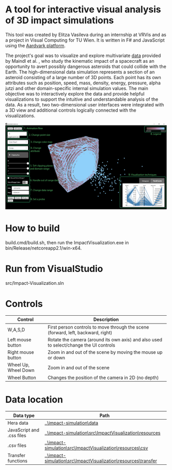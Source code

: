 # A tool for interactive visual analysis of 3D impact simulations
This tool was created by Elitza Vasileva during an internship at VRVis and as a project in Visual Computing for TU Wien. It is written in F# and JavaScript using the [Aardvark platform](https://github.com/aardvark-platform/aardvark.docs/wiki). 

The project's goal was to visualize and explore multivariate [data](https://www.vrvis.at/publications/PB-VRVis-2020-010) provided by Maindl et al. , who study the kinematic impact of a spacecraft as an opportunity to avert possibly dangerous asteroids that could collide with the Earth. The high-dimensional data simulation represents a section of an asteroid consisting of a large number of 3D points. Each point has its own attributes such as position, speed, mass, density, energy, pressure, alpha jutzi and other domain-specific internal simulation values. The main objective was to interactively explore the data and provide helpful visualizations to support the intuitive and understandable analysis of the data. As a result, two two-dimensional user interfaces were integrated with a 3D view and additional controls logically connected with the visualizations.

![](https://github.com/aardvark-community/impact-simulation/blob/master/src/ImpactVisualization/resources/impactvis.jpg)

# How to build
build.cmd/build.sh, then run the ImpactVisualization.exe in bin/Release/netcoreapp2.1/win-x64.

# Run from VisualStudio
src/Impact-Visualization.sln

# Controls
 Control   | Description
--- | ---
W,A,S,D	|  First person controls to move through the scene (forward, left, backward, right)
Left mouse button | Rotate the camera (around its own axis) and also used to select/change the UI controls
Right mouse button	|  Zoom in and out of the scene by moving the mouse up or down 
Wheel Up, Wheel Down | Zoom in and out of the scene
Wheel Button | Changes the position of the camera in 2D (no depth)

# Data location

Data type | Path
--- | ---
Hera data | [..\impact-simulation\data](https://github.com/aardvark-community/impact-simulation/tree/master/data)
JavaScript and .css files | [..\impact-simulation\src\ImpactVisualization\resources](https://github.com/aardvark-community/impact-simulation/tree/master/src/ImpactVisualization/resources)
.csv files | [..\impact-simulation\src\ImpactVisualization\resources\csv](https://github.com/aardvark-community/impact-simulation/tree/master/src/ImpactVisualization/resources/csv)
Transfer functions | [..\impact-simulation\src\ImpactVisualization\resources\transfer](https://github.com/aardvark-community/impact-simulation/tree/master/src/ImpactVisualization/resources/transfer)
